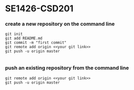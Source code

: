 # SE1426-CSD201

###  create a new repository on the command line



```
git init
git add README.md
git commit -m "first commit"
git remote add origin <<your git link>>
git push -u origin master
                
```

### push an existing repository from the command line



```
git remote add origin <<your git link>>
git push -u origin master
```